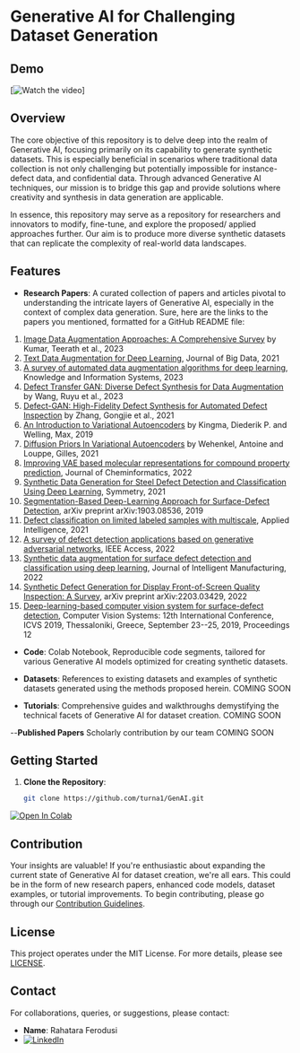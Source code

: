 # Generative AI for Challenging Dataset Generation

## Demo
[![Watch the video](https://github.com/turna1/GenAI/commit/92ab0fd38e742de48f113030a468410feba0b9eb#commitcomment-129182400)]



## Overview

The core objective of this repository is to delve deep into the realm of Generative AI, focusing primarily on its capability to generate synthetic datasets. This is especially beneficial in scenarios where traditional data collection is not only challenging but potentially impossible for instance- defect data, and confidential data. Through advanced Generative AI techniques, our mission is to bridge this gap and provide solutions where creativity and synthesis in data generation are applicable.

In essence, this repository may serve as a repository for researchers and innovators to modify, fine-tune, and explore the proposed/ applied approaches further. Our aim is to produce more diverse synthetic datasets that can replicate the complexity of real-world data landscapes.



## Features

- **Research Papers**: A curated collection of papers and articles pivotal to understanding the intricate layers of Generative AI, especially in the context of complex data generation.
Sure, here are the links to the papers you mentioned, formatted for a GitHub README file:

1. [Image Data Augmentation Approaches: A Comprehensive Survey](https://arxiv.org/abs/2301.02830) by Kumar, Teerath et al., 2023
2. [Text Data Augmentation for Deep Learning](https://journalofbigdata.springeropen.com/articles/10.1186/s40537-021-00492-0), Journal of Big Data, 2021
3. [A survey of automated data augmentation algorithms for deep learning](https://link.springer.com/article/10.1007/s10115-023-01853-2), Knowledge and Information Systems, 2023
4. [Defect Transfer GAN: Diverse Defect Synthesis for Data Augmentation](https://arxiv.org/abs/2302.08366) by Wang, Ruyu et al., 2023
5. [Defect-GAN: High-Fidelity Defect Synthesis for Automated Defect Inspection](https://arxiv.org/abs/2103.15158) by Zhang, Gongjie et al., 2021
6. [An Introduction to Variational Autoencoders](https://arxiv.org/abs/1906.02691) by Kingma, Diederik P. and Welling, Max, 2019
7. [Diffusion Priors In Variational Autoencoders](https://arxiv.org/abs/2106.15671) by Wehenkel, Antoine and Louppe, Gilles, 2021
8. [Improving VAE based molecular representations for compound property prediction](https://jcheminf.biomedcentral.com/articles/10.1186/s13321-022-00648-x), Journal of Cheminformatics, 2022
9. [Synthetic Data Generation for Steel Defect Detection and Classification Using Deep Learning](https://www.mdpi.com/2073-8994/13/7/1176), Symmetry, 2021
10. [Segmentation-Based Deep-Learning Approach for Surface-Defect Detection](https://arxiv.org/abs/1903.08536), arXiv preprint arXiv:1903.08536, 2019
11. [Defect classification on limited labeled samples with multiscale](https://link.springer.com/article/10.1007/s10489-021-02404-z), Applied Intelligence, 2021
12. [A survey of defect detection applications based on generative adversarial networks](https://ieeexplore.ieee.org/document/9696145), IEEE Access, 2022
13. [Synthetic data augmentation for surface defect detection and classification using deep learning](https://link.springer.com/article/10.1007/s10845-022-01884-z), Journal of Intelligent Manufacturing, 2022
14. [Synthetic Defect Generation for Display Front-of-Screen Quality Inspection: A Survey](https://arxiv.org/abs/2203.03429), arXiv preprint arXiv:2203.03429, 2022
15. [Deep-learning-based computer vision system for surface-defect detection](https://link.springer.com/chapter/10.1007%2F978-3-030-34995-0_45), Computer Vision Systems: 12th International Conference, ICVS 2019, Thessaloniki, Greece, September 23--25, 2019, Proceedings 12
  
- **Code**: Colab Notebook, Reproducible code segments, tailored for various Generative AI models optimized for creating synthetic datasets.
  
- **Datasets**: References to existing datasets and examples of synthetic datasets generated using the methods proposed herein.
  COMING SOON

- **Tutorials**: Comprehensive guides and walkthroughs demystifying the technical facets of Generative AI for dataset creation.
COMING SOON

--**Published Papers** Scholarly contribution by our team
COMING SOON
## Getting Started

1. **Clone the Repository**:  
   ```bash
   git clone https://github.com/turna1/GenAI.git
   
[![Open In Colab](https://colab.research.google.com/assets/colab-badge.svg)](https://colab.research.google.com/drive/1e1ngmVpe8Gx5TfGQ71HYbtyLrULxAcFX?usp=sharing)

## Contribution

Your insights are valuable! If you're enthusiastic about expanding the current state of Generative AI for dataset creation, we're all ears. This could be in the form of new research papers, enhanced code models, dataset examples, or tutorial improvements. To begin contributing, please go through our [Contribution Guidelines](CONTRIBUTING.md).

## License

This project operates under the MIT License. For more details, please see [LICENSE](LICENSE).

## Contact

For collaborations, queries, or suggestions, please contact:

- **Name**: Rahatara Ferodusi
- [![LinkedIn](https://img.shields.io/badge/LinkedIn-Profile-blue)](https://www.linkedin.com/in/rahatara-ferdousi-764405118/)




